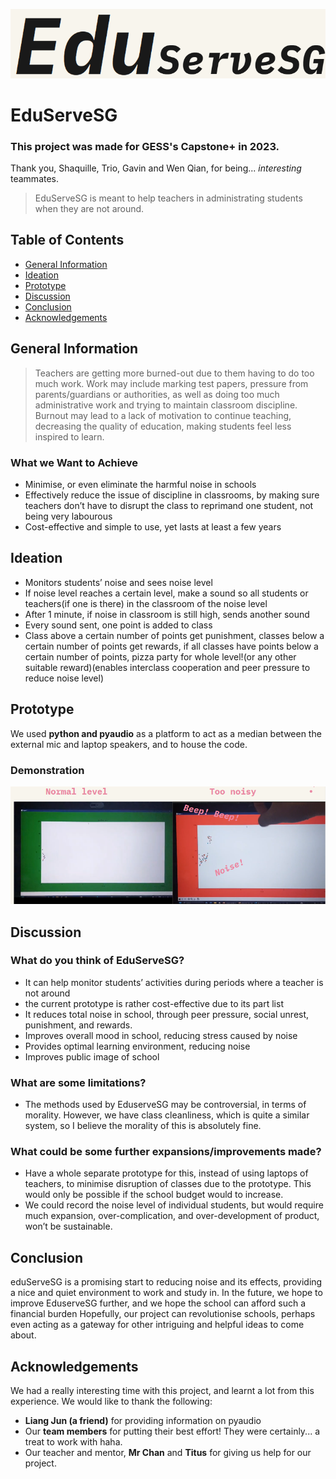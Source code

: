 ![Logo](https://github.com/pohss-com-sg/eduservesg/blob/main/image.png)

# EduServeSG
### This project was made for GESS's Capstone+ in 2023. 
Thank you, Shaquille, Trio, Gavin and Wen Qian, for being... _interesting_ teammates.
> EduServeSG is meant to help teachers in administrating students when they are not around.


## Table of Contents
* [General Information](#general-information)
* [Ideation](#ideation)
* [Prototype](#prototype)
* [Discussion](#discussion)
* [Conclusion](#conclusion)
* [Acknowledgements](#acknowledgements)

## General Information
> Teachers are getting more burned-out due to them having to do too much work. Work may include marking test papers, pressure from parents/guardians or authorities, as well as doing too much administrative work and trying to maintain classroom discipline. Burnout may lead to a lack of motivation to continue teaching, decreasing the quality of education, making students feel less inspired to learn.

### What we Want to Achieve
- Minimise, or even eliminate the harmful noise in schools
- Effectively reduce the issue of discipline in classrooms, by making sure teachers don’t have to disrupt the class to reprimand one student, not being very labourous
- Cost-effective and simple to use, yet lasts at least a few years

## Ideation
- Monitors students’ noise and sees noise level
- If noise level reaches a certain level, make a sound so all students or teachers(if one is there) in the classroom of the noise level
- After 1 minute, if noise in classroom is still high, sends another sound 
- Every sound sent, one point is added to class
- Class above a certain number of points get punishment, classes below a certain number of points get rewards, if all classes have points below a certain number of points, pizza party for whole level!(or any other suitable reward)(enables interclass cooperation and peer pressure to reduce noise level)

## Prototype
We used **python and pyaudio** as a platform to act as a median between the external mic and laptop speakers, and to house the code.

### Demonstration
![Demonstration](https://github.com/pohss-com-sg/eduservesg/blob/main/demonstration.png)

## Discussion
### What do you think of EduServeSG?
- It can help monitor students’ activities during periods where a teacher is not around
- the current prototype is rather cost-effective due to its part list 
- It reduces total noise in school, through peer pressure, social unrest, punishment, and rewards.
- Improves overall mood in school, reducing stress caused by noise
- Provides optimal learning environment, reducing noise
- Improves public image of school
### What are some limitations?
- The methods used by EduserveSG may be controversial, in terms of morality. However, we have class cleanliness, which is quite a similar system, so I believe the morality of this is absolutely fine.
### What could be some further expansions/improvements made?
- Have a whole separate prototype for this, instead of using laptops of teachers, to minimise disruption of classes due to the prototype. This would only be possible if the school budget would to increase.
- We could record the noise level of individual students, but would require much expansion, over-complication, and over-development of product, won’t be sustainable.


## Conclusion
eduServeSG is a promising start to reducing noise and its effects, providing a nice and quiet environment to work and study in.
In the future, we hope to improve EduserveSG further, and we hope the school can afford such a financial burden
Hopefully, our project can revolutionise schools, perhaps even acting as a gateway for other intriguing and helpful ideas to come about.


## Acknowledgements
We had a really interesting time with this project, and learnt a lot from this experience.
We would like to thank the following:
* **Liang Jun (a friend)** for providing information on pyaudio
* Our **team members** for putting their best effort! They were certainly... a treat to work with haha.
* Our teacher and mentor, **Mr Chan** and **Titus** for giving us help for our project.
